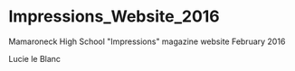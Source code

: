 # Impressions_Website_2016

Mamaroneck High School "Impressions" magazine website
February 2016

Lucie le Blanc
